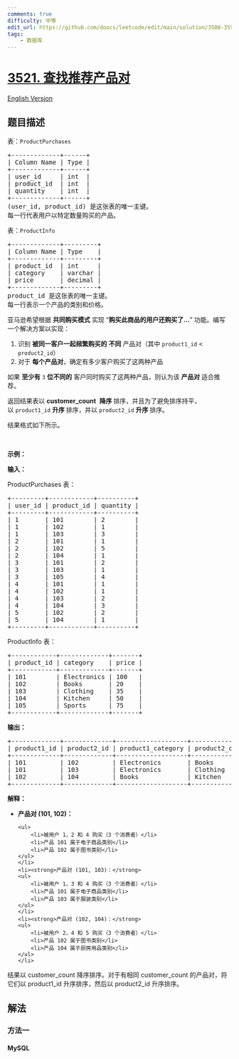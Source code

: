 ```yaml
---
comments: true
difficulty: 中等
edit_url: https://github.com/doocs/leetcode/edit/main/solution/3500-3599/3521.Find%20Product%20Recommendation%20Pairs/README.md
tags:
    - 数据库
---
```


<!-- problem:start -->

# [3521. 查找推荐产品对](https://leetcode.cn/problems/find-product-recommendation-pairs)

[English Version](/solution/3500-3599/3521.Find%20Product%20Recommendation%20Pairs/README_EN.md)

## 题目描述

<!-- description:start -->

<p>表：<code>ProductPurchases</code></p>

<pre>
+-------------+------+
| Column Name | Type | 
+-------------+------+
| user_id     | int  |
| product_id  | int  |
| quantity    | int  |
+-------------+------+
(user_id, product_id) 是这张表的唯一主键。
每一行代表用户以特定数量购买的产品。
</pre>

<p>表：<code>ProductInfo</code></p>

<pre>
+-------------+---------+
| Column Name | Type    | 
+-------------+---------+
| product_id  | int     |
| category    | varchar |
| price       | decimal |
+-------------+---------+
product_id 是这张表的唯一主键。
每一行表示一个产品的类别和价格。
</pre>

<p>亚马逊希望根据 <strong>共同购买模式</strong> 实现 “<strong>购买此商品的用户还购买了...</strong>” 功能。编写一个解决方案以实现：</p>

<ol>
	<li>识别 <strong>被同一客户一起频繁购买的</strong> <strong>不同</strong> 产品对（其中&nbsp;<code>product1_id</code> &lt; <code>product2_id</code>）</li>
	<li>对于 <strong>每个产品对</strong>，确定有多少客户购买了这两种产品</li>
</ol>

<p>如果 <strong>至少有</strong> <code>3</code> <strong>位不同的</strong> 客户同时购买了这两种产品，则认为该&nbsp;<strong>产品对&nbsp;</strong>适合推荐。</p>

<p>返回结果表以<em>&nbsp;</em><strong>customer_count</strong>&nbsp; <strong>降序&nbsp;</strong>排序，并且为了避免排序持平，以&nbsp;<code>product1_id</code><em> </em><strong>升序&nbsp;</strong>排序，并以<em>&nbsp;</em><code>product2_id</code><em> </em><strong>升序 </strong>排序。</p>

<p>结果格式如下所示。</p>

<p>&nbsp;</p>

<p><strong class="example">示例：</strong></p>

<div class="example-block">
<p><strong>输入：</strong></p>

<p>ProductPurchases 表：</p>

<pre class="example-io">
+---------+------------+----------+
| user_id | product_id | quantity |
+---------+------------+----------+
| 1       | 101        | 2        |
| 1       | 102        | 1        |
| 1       | 103        | 3        |
| 2       | 101        | 1        |
| 2       | 102        | 5        |
| 2       | 104        | 1        |
| 3       | 101        | 2        |
| 3       | 103        | 1        |
| 3       | 105        | 4        |
| 4       | 101        | 1        |
| 4       | 102        | 1        |
| 4       | 103        | 2        |
| 4       | 104        | 3        |
| 5       | 102        | 2        |
| 5       | 104        | 1        |
+---------+------------+----------+
</pre>

<p>ProductInfo 表：</p>

<pre class="example-io">
+------------+-------------+-------+
| product_id | category    | price |
+------------+-------------+-------+
| 101        | Electronics | 100   |
| 102        | Books       | 20    |
| 103        | Clothing    | 35    |
| 104        | Kitchen     | 50    |
| 105        | Sports      | 75    |
+------------+-------------+-------+
</pre>

<p><strong>输出：</strong></p>

<pre class="example-io">
+-------------+-------------+-------------------+-------------------+----------------+
| product1_id | product2_id | product1_category | product2_category | customer_count |
+-------------+-------------+-------------------+-------------------+----------------+
| 101         | 102         | Electronics       | Books             | 3              |
| 101         | 103         | Electronics       | Clothing          | 3              |
| 102         | 104         | Books             | Kitchen           | 3              |
+-------------+-------------+-------------------+-------------------+----------------+
</pre>

<p><strong>解释：</strong></p>

<ul>
	<li><strong>产品对 (101, 102)：</strong>

    <ul>
    	<li>被用户 1，2 和 4 购买（3 个消费者）</li>
    	<li>产品 101 属于电子商品类别</li>
    	<li>产品 102 属于图书类别</li>
    </ul>
    </li>
    <li><strong>产品对 (101, 103)：</strong>
    <ul>
    	<li>被用户 1，3 和 4 购买（3 个消费者）</li>
    	<li>产品 101 属于电子商品类别</li>
    	<li>产品 103 属于服装类别</li>
    </ul>
    </li>
    <li><strong>产品对 (102, 104)：</strong>
    <ul>
    	<li>被用户 2，4 和 5 购买（3 个消费者）</li>
    	<li>产品 102 属于图书类别</li>
    	<li>产品 104 属于厨房用品类别</li>
    </ul>
    </li>

</ul>

<p>结果以 customer_count 降序排序。对于有相同&nbsp;customer_count 的产品对，将它们以&nbsp;product1_id 升序排序，然后以 product2_id 升序排序。</p>
</div>

<!-- description:end -->

## 解法

<!-- solution:start -->

### 方法一

<!-- tabs:start -->

#### MySQL

```sql

```

<!-- tabs:end -->

<!-- solution:end -->

<!-- problem:end -->
